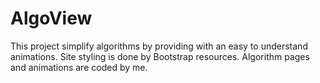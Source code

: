 # AlgoView
This project simplify algorithms by providing with an easy to understand animations.
Site styling is done by Bootstrap resources.
Algorithm pages and animations are coded by me.
